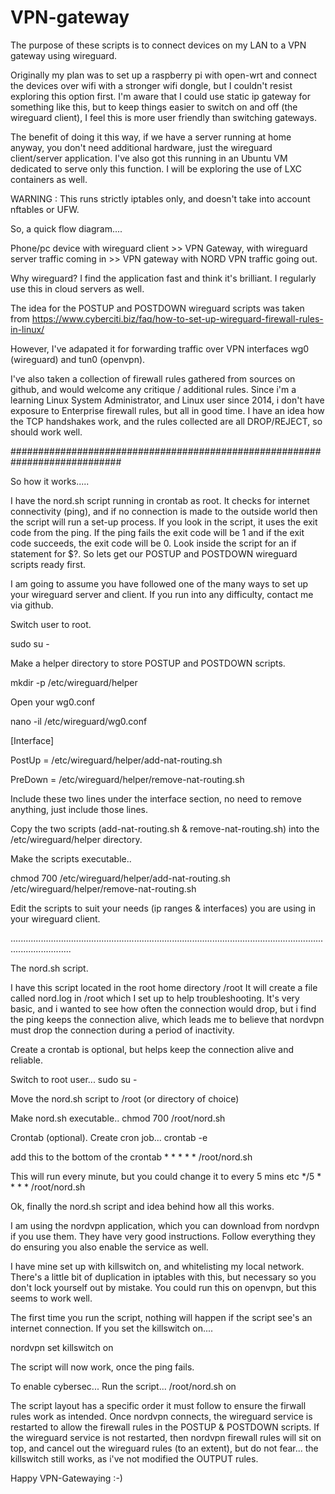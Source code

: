 # VPN-gateway

The purpose of these scripts is to connect devices on my LAN to a VPN gateway using wireguard.

Originally my plan was to set up a raspberry pi with open-wrt and connect the devices over wifi
with a stronger wifi dongle, but I couldn't resist exploring this option first.
I'm aware that I could use static ip gateway for something like this, but to keep things easier
to switch on and off (the wireguard client), I feel this is more user friendly than switching gateways.

The benefit of doing it this way, if we have a server running at home anyway, you don't need
additional hardware, just the wireguard client/server application. I've also got this running in an 
Ubuntu VM dedicated to serve only this function. I will be exploring the use of LXC containers
as well.

WARNING : 
This runs strictly iptables only, and doesn't take into account nftables or UFW.

So, a quick flow diagram....

Phone/pc device with wireguard client >> VPN Gateway, with wireguard server traffic coming in >> VPN gateway with NORD VPN traffic going out.

Why wireguard? I find the application fast and think it's brilliant. I regularly use this in cloud servers as well.

The idea for the POSTUP and POSTDOWN wireguard scripts was taken from https://www.cyberciti.biz/faq/how-to-set-up-wireguard-firewall-rules-in-linux/

However, I've adapated it for forwarding traffic over VPN interfaces wg0 (wireguard) and tun0 (openvpn).

I've also taken a collection of firewall rules gathered from sources on github, and would welcome any critique / additional rules. Since i'm a learning
Linux System Administrator, and Linux user since 2014, i don't have exposure to Enterprise firewall rules, but all in good time. I have an idea how the TCP
handshakes work, and the rules collected are all DROP/REJECT, so should work well.

############################################################################

So how it works.....

I have the nord.sh script running in crontab as root. It checks for internet connectivity (ping), and if no connection is made to the outside world
then the script will run a set-up process. If you look in the script, it uses the exit code from the ping. If the ping fails the exit code will be 1
and if the exit code succeeds, the exit code will be 0. Look inside the script for an if statement for $?. So lets get our POSTUP and POSTDOWN 
wireguard scripts ready first.

I am going to assume you have followed one of the many ways to set up your wireguard server and client. If you run into any difficulty, contact me
via github.

Switch user to root.

sudo su -

Make a helper directory to store POSTUP and POSTDOWN scripts.

mkdir -p /etc/wireguard/helper

Open your wg0.conf

nano -il /etc/wireguard/wg0.conf

[Interface]

PostUp = /etc/wireguard/helper/add-nat-routing.sh

PreDown = /etc/wireguard/helper/remove-nat-routing.sh

Include these two lines under the interface section, no need to remove anything, just include those lines.

Copy the two scripts (add-nat-routing.sh & remove-nat-routing.sh) into the /etc/wireguard/helper directory.

Make the scripts executable..

chmod 700 /etc/wireguard/helper/add-nat-routing.sh /etc/wireguard/helper/remove-nat-routing.sh

Edit the scripts to suit your needs (ip ranges & interfaces) you are using in your wireguard client. 

....................................................................................................................................................

The nord.sh script.

I have this script located in the root home directory /root 
It will create a file called nord.log in /root which I set up to help troubleshooting. It's very basic, and i wanted to see how often
the connection would drop, but i find the ping keeps the connection alive, which leads me to believe that nordvpn must drop the connection
during a period of inactivity.

Create a crontab is optional, but helps keep the connection alive and reliable.

Switch to root user...
sudo su -

Move the nord.sh script to /root (or directory of choice)

Make nord.sh executable..
chmod 700 /root/nord.sh

Crontab (optional).
Create cron job...
crontab -e

add this to the bottom of the crontab     * * * * * /root/nord.sh

This will run every minute, but you could change it to every 5 mins etc    */5 * * * * /root/nord.sh

Ok, finally the nord.sh script and idea behind how all this works.

I am using the nordvpn application, which you can download from nordvpn if you use them. They have very good instructions. Follow everything
they do ensuring you also enable the service as well.

I have mine set up with killswitch on, and whitelisting my local network. There's a little bit of duplication in iptables with this, but necessary
so you don't lock yourself out by mistake. You could run this on openvpn, but this seems to work well.

The first time you run the script, nothing will happen if the script see's an internet connection. If you set the killswitch on....

nordvpn set killswitch on

The script will now work, once the ping fails.

To enable cybersec...
Run the script...  /root/nord.sh on

The script layout has a specific order it must follow to ensure the firwall rules work as intended. Once nordvpn connects, the wireguard service
is restarted to allow the firewall rules in the POSTUP & POSTDOWN scripts. If the wireguard service is not restarted, then nordvpn firewall rules will sit on top, and cancel out the wireguard rules (to an extent), but do not fear... the killswitch still works, as i've not modified the OUTPUT rules.

Happy VPN-Gatewaying :-)
